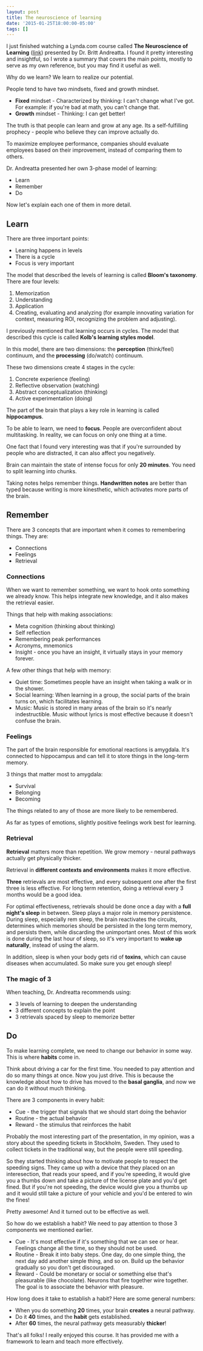 ```yaml
---
layout: post
title: The neuroscience of learning
date: '2015-01-25T18:00:00-05:00'
tags: []
---
```

I just finished watching a Lynda.com course called **The Neuroscience of Learning** ([link](http://www.lynda.com/Education-Higher-Education-tutorials/Neuroscience-Learning/188434-2.html)) presented by Dr. Britt Andreatta. I found it pretty interesting and insightful, so I wrote a summary that covers the main points, mostly to serve as my own reference, but you may find it useful as well.

Why do we learn? We learn to realize our potential.

People tend to have two mindsets, fixed and growth mindset.

- **Fixed** mindset - Characterized by thinking: I can't change what I've got. For example: if you're bad at math, you can't change that.
- **Growth** mindset - Thinking: I can get better!

The truth is that people can learn and grow at any age. Its a self-fulfilling prophecy - people who believe they can improve actually do.

To maximize employee performance, companies should evaluate employees based on their improvement, instead of comparing them to others.

Dr. Andreatta presented her own 3-phase model of learning:

- Learn
- Remember
- Do

Now let's explain each one of them in more detail.

Learn
-----

There are three important points:

- Learning happens in levels
- There is a cycle
- Focus is very important

The model that described the levels of learning is called **Bloom's taxonomy**. There are four levels:

1. Memorization
2. Understanding
3. Application
4. Creating, evaluating and analyzing (for example innovating variation for context, measuring ROI, recognizing the problem and adjusting).

I previously mentioned that learning occurs in cycles. The model that described this cycle is called **Kolb's learning styles model**.

In this model, there are two dimensions: the **perception** (think/feel) continuum, and the **processing** (do/watch) continuum.

These two dimensions create 4 stages in the cycle:

1. Concrete experience (feeling)
2. Reflective observation (watching)
3. Abstract conceptualization (thinking)
4. Active experimentation (doing)

The part of the brain that plays a key role in learning is called **hippocampus**.

To be able to learn, we need to **focus**. People are overconfident about multitasking. In reality, we can focus on only one thing at a time.

One fact that I found very interesting was that if you're surrounded by people who are distracted, it can also affect you negatively.

Brain can maintain the state of intense focus for only **20 minutes**. You need to split learning into chunks.

Taking notes helps remember things. **Handwritten notes** are better than typed because writing is more kinesthetic, which activates more parts of the brain.


Remember
--------

There are 3 concepts that are important when it comes to remembering things. They are:

- Connections
- Feelings
- Retrieval

### Connections

When we want to remember something, we want to hook onto something we already know. This helps integrate new knowledge, and it also makes the retrieval easier.

Things that help with making associations:

- Meta cognition (thinking about thinking)
- Self reflection
- Remembering peak performances
- Acronyms, mnemonics
- Insight - once you have an insight, it virtually stays in your memory forever.

A few other things that help with memory:

- Quiet time: Sometimes people have an insight when taking a walk or in the shower.
- Social learning: When learning in a group, the social parts of the brain turns on, which facilitates learning.
- Music: Music is stored in many areas of the brain so it's nearly indestructible. Music without lyrics is most effective because it doesn't confuse the brain.

### Feelings

The part of the brain responsible for emotional reactions is amygdala. It's connected to hippocampus and can tell it to store things in the long-term memory.

3 things that matter most to amygdala:

- Survival
- Belonging
- Becoming

The things related to any of those are more likely to be remembered.

As far as types of emotions, slightly positive feelings work best for learning.

### Retrieval

**Retrieval** matters more than repetition. We grow memory - neural pathways actually get physically thicker.

Retrieval in **different contexts and environments** makes it more effective.

**Three** retrievals are most effective, and every subsequent one after the first three is less effective. For long term retention, doing a retrieval every 3 months would be a good idea.

For optimal effectiveness, retrievals should be done once a day with a **full night's sleep** in between. Sleep plays a major role in memory persistence. During sleep, especially rem sleep, the brain reactivates the circuits, determines which memories should be persisted in the long term memory, and persists them, while discarding the unimportant ones. Most of this work is done during the last hour of sleep, so it's very important to **wake up naturally**, instead of using the alarm.

In addition, sleep is when your body gets rid of **toxins**, which can cause diseases when accumulated. So make sure you get enough sleep!

### The magic of 3

When teaching, Dr. Andreatta recommends using:

- 3 levels of learning to deepen the understanding
- 3 different concepts to explain the point
- 3 retrievals spaced by sleep to memorize better

Do
--

To make learning complete, we need to change our behavior in some way. This is where **habits** come in.

Think about driving a car for the first time. You needed to pay attention and do so many things at once. Now you just drive. This is because the knowledge about how to drive has moved to the **basal ganglia**, and now we can do it without much thinking.

There are 3 components in every habit:

- Cue - the trigger that signals that we should start doing the behavior
- Routine - the actual behavior
- Reward - the stimulus that reinforces the habit

Probably the most interesting part of the presentation, in my opinion, was a story about the speeding tickets in Stockholm, Sweden. They used to collect tickets in the traditional way, but the people were still speeding.

So they started thinking about how to motivate people to respect the speeding signs. They came up with a device that they placed on an interesection, that reads your speed, and if you're speeding, it would give you a thumbs down and take a picture of the license plate and you'd get fined.
But if you're not speeding, the device would give you a thumbs up and it would still take a picture of your vehicle and you'd be entered to win the fines!

Pretty awesome! And it turned out to be effective as well.

So how do we establish a habit? We need to pay attention to those 3 components we mentioned earlier.

- Cue - It's most effective if it's something that we can see or hear. Feelings change all the time, so they should not be used.
- Routine - Break it into baby steps. One day, do one simple thing, the next day add another simple thing, and so on. Build up the behavior gradually so you don't get discouraged.
- Reward - Could be monetary or social or something else that's pleasurable (like chocolate). Neurons that fire together wire together. The goal is to associate the behavior with pleasure.

How long does it take to establish a habit? Here are some general numbers:

- When you do something **20** times, your brain **creates** a neural pathway.
- Do it **40** times, and the **habit** gets established.
- After **60** times, the neural pathway gets measurably **thicker**!

That's all folks! I really enjoyed this course. It has provided me with a framework to learn and teach more effectively.
